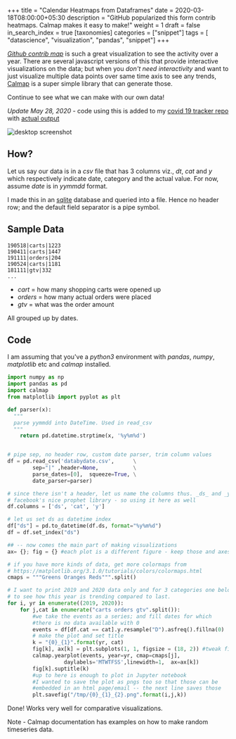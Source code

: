 +++
title = "Calendar Heatmaps from Dataframes"
date = 2020-03-18T08:00:00+05:30
description = "GitHub popularized this form contrib heatmaps. Calmap makes it easy to make!"
weight = 1
draft = false
in_search_index = true
[taxonomies]
categories = ["snippet"]
tags = [ "datascience", "visualization", "pandas", "snippet"]
+++

_[Github contrib
map](https://help.github.com/en/github/setting-up-and-managing-your-github-profile/viewing-contributions-on-your-profile#contributions-calendar)_
is such a great visualization to see the activity over a year. There are several
javascript versions of this that provide interactive visualizations on the data;
but when you *don't need interactivity* and want to just visualize multiple data
points over same time axis to see any trends,
[Calmap](https://pythonhosted.org/calmap/) is a super simple library that can
generate those.

Continue to see what we can make with our own data! 

*Update May 28, 2020* - code using this is added to my [covid 19 tracker repo](https://github.com/vsbabu/covid19_fb_ts) with [actual output](https://vsbabu.github.io/covid19_fb_ts/)

<!-- more -->
![desktop screenshot](01.png)

## How?

Let us say our data is in a _csv_ file that has 3 columns viz., _dt_, _cat_ and
_y_ which respectively indicate date, category and the actual value. For now,
assume _date_ is in _yymmdd_ format.

I made this in an [sqlite](https://www.sqlite.org) database and queried into a
file. Hence no header row; and the default field separator is a pipe symbol.

## Sample Data
```databydate.csv
190518|carts|1223
190411|carts|1447
191111|orders|204
190524|carts|1181
181111|gtv|332
...
```

- _cart_ = how many shopping carts were opened up
- _orders_ = how many actual orders were placed
- _gtv_ = what was the order amount

All grouped up by dates.

## Code

I am assuming that you've a _python3_ environment with _pandas_, _numpy_, _matplotlib_ etc and _calmap_ installed.

```python
import numpy as np
import pandas as pd
import calmap
from matplotlib import pyplot as plt

def parser(x):
  """
  parse yymmdd into DateTime. Used in read_csv
  """
	return pd.datetime.strptime(x, '%y%m%d')


# pipe sep, no header row, custom date parser, trim column values
df = pd.read_csv('databydate.csv',      \
        sep="|" ,header=None,           \
        parse_dates=[0],  squeeze=True, \
        date_parser=parser)

# since there isn't a header, let us name the columns thus. _ds_ and _y_ are conventions followed by
# facebook's nice prophet library - so using it here as well
df.columns = ['ds', 'cat', 'y']

# let us set ds as datetime index
df["ds"] = pd.to_datetime(df.ds, format="%y%m%d")
df = df.set_index("ds")

## -- now comes the main part of making visualizations
ax= {}; fig = {} #each plot is a different figure - keep those and axes separately

# if you have more kinds of data, get more colormaps from
# https://matplotlib.org/3.1.0/tutorials/colors/colormaps.html
cmaps = """Greens Oranges Reds""".split()

# I want to print 2019 and 2020 data only and for 3 categories one below the other
# to see how this year is trending compared to last.
for i, yr in enumerate((2019, 2020)):
    for j,cat in enumerate("carts orders gtv".split()):
        #we take the events as a series; and fill dates for which
        #there is no data available with 0
        events = df[df.cat == cat].y.resample("D").asfreq().fillna(0)
        # make the plot and set title
        k = "{0}_{1}".format(yr, cat)
        fig[k], ax[k] = plt.subplots(1, 1, figsize = (18, 2)) #tweak figsize x,y
        calmap.yearplot(events, year=yr, cmap=cmaps[j],
                  daylabels='MTWTFSS',linewidth=1,  ax=ax[k])
        fig[k].suptitle(k) 
        #up to here is enough to plot in Jupyter notebook
        #I wanted to save the plot as pngs too so that those can be
        #embedded in an html page/email -- the next line saves those
        plt.savefig("/tmp/{0}_{1}_{2}.png".format(i,j,k))
```

Done! Works very well for comparative visualizations.

Note - Calmap documentation has examples on how to make random timeseries data. 